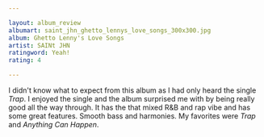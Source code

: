```yaml
---

layout: album_review
albumart: saint_jhn_ghetto_lennys_love_songs_300x300.jpg
album: Ghetto Lenny's Love Songs
artist: SAINt JHN
ratingword: Yeah!
rating: 4

---
```


I didn't know what to expect from this album as I had only heard the single *Trap*. I enjoyed the single and the album surprised me with by being really good all the way through. It has the that mixed R&amp;B and rap vibe and has some great features. Smooth bass and harmonies. My favorites were *Trap* and *Anything Can Happen*.
